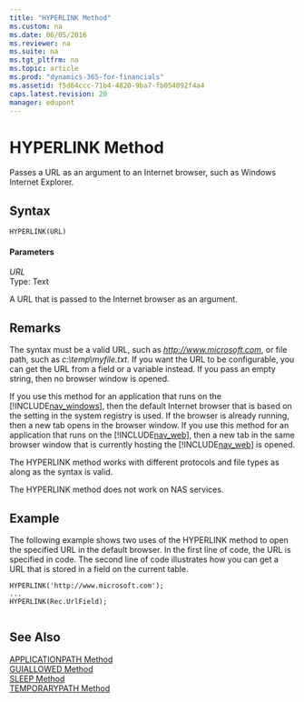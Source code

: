 ```yaml
---
title: "HYPERLINK Method"
ms.custom: na
ms.date: 06/05/2016
ms.reviewer: na
ms.suite: na
ms.tgt_pltfrm: na
ms.topic: article
ms.prod: "dynamics-365-for-financials"
ms.assetid: f5d64ccc-71b4-4820-9ba7-fb054092f4a4
caps.latest.revision: 20
manager: edupont
---
```

# HYPERLINK Method
Passes a URL as an argument to an Internet browser, such as Windows Internet Explorer.  
  
## Syntax  
  
```  
HYPERLINK(URL)  
```  
  
#### Parameters  
 *URL*  
 Type: Text  
  
 A URL that is passed to the Internet browser as an argument.  
  
## Remarks  
 The syntax must be a valid URL, such as *http://www.microsoft.com*, or file path, such as *c:\\temp\\myfile.txt*. If you want the URL to be configurable, you can get the URL from a field or a variable instead. If you pass an empty string, then no browser window is opened.  
  
 If you use this method for an application that runs on the [!INCLUDE[nav_windows](../includes/nav_windows_md.md)], then the default Internet browser that is based on the setting in the system registry is used. If the browser is already running, then a new tab opens in the browser window. If you use this method for an application that runs on the [!INCLUDE[nav_web](../includes/nav_web_md.md)], then a new tab in the same browser window that is currently hosting the [!INCLUDE[nav_web](../includes/nav_web_md.md)] is opened.  
  
 The HYPERLINK method works with different protocols and file types as along as the syntax is valid.  
  
 The HYPERLINK method does not work on NAS services.  
  
## Example  
 The following example shows two uses of the HYPERLINK method to open the specified URL in the default browser. In the first line of code, the URL is specified in code. The second line of code illustrates how you can get a URL that is stored in a field on the current table.  
  
```  
HYPERLINK('http://www.microsoft.com');   
...  
HYPERLINK(Rec.UrlField);  
  
```  
  
## See Also  
 [APPLICATIONPATH Method](devenv-APPLICATIONPATH-Method.md)   
 [GUIALLOWED Method](devenv-GUIALLOWED-Method.md)   
 [SLEEP Method](devenv-SLEEP-Method.md)   
 [TEMPORARYPATH Method](devenv-TEMPORARYPATH-Method.md)